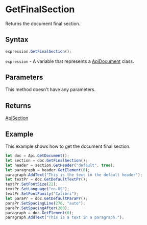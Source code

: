 # GetFinalSection

Returns the document final section.

## Syntax

```javascript
expression.GetFinalSection();
```

`expression` - A variable that represents a [ApiDocument](../ApiDocument.md) class.

## Parameters

This method doesn't have any parameters.

## Returns

[ApiSection](../../ApiSection/ApiSection.md)

## Example

This example shows how to get the document final section.

```javascript
let doc = Api.GetDocument();
let section = doc.GetFinalSection();
let header = section.GetHeader("default", true);
let paragraph = header.GetElement(0);
paragraph.AddText("This is the text in the default header");
let textPr = doc.GetDefaultTextPr();
textPr.SetFontSize(22);
textPr.SetLanguage("en-US");
textPr.SetFontFamily("Calibri");
let paraPr = doc.GetDefaultParaPr();
paraPr.SetSpacingLine(276, "auto");
paraPr.SetSpacingAfter(200);
paragraph = doc.GetElement(0);
paragraph.AddText("This is a text in a paragraph.");
```
